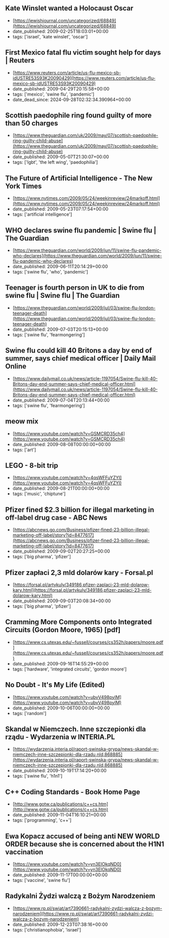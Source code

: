 ## Kate Winslet wanted a Holocaust Oscar
 - [https://jewishjournal.com/uncategorized/68849](https://jewishjournal.com/uncategorized/68849)
 - date_published: 2009-02-25T18:03:01+00:00
 - tags: ['israel', 'kate winslet', 'oscar']

 ## First Mexico fatal flu victim sought help for days | Reuters
 - [https://www.reuters.com/article/us-flu-mexico-sb-idUSTRE53S93K20090429](https://www.reuters.com/article/us-flu-mexico-sb-idUSTRE53S93K20090429)
 - date_published: 2009-04-29T20:15:58+00:00
 - tags: ['mexico', 'swine flu', 'pandemic']
 - date_dead_since: 2024-09-28T02:32:34.390964+00:00

 ## Scottish paedophile ring found guilty of more than 50 charges
 - [https://www.theguardian.com/uk/2009/may/07/scottish-paedophile-ring-guilty-child-abuse](https://www.theguardian.com/uk/2009/may/07/scottish-paedophile-ring-guilty-child-abuse)
 - date_published: 2009-05-07T21:30:07+00:00
 - tags: ['lgbt', 'the left wing', 'paedophilia']

 ## The Future of Artificial Intelligence - The New York Times
 - [https://www.nytimes.com/2009/05/24/weekinreview/24markoff.html](https://www.nytimes.com/2009/05/24/weekinreview/24markoff.html)
 - date_published: 2009-05-23T07:17:54+00:00
 - tags: ['artificial intelligence']

 ## WHO declares swine flu pandemic | Swine flu | The Guardian
 - [https://www.theguardian.com/world/2009/jun/11/swine-flu-pandemic-who-declares](https://www.theguardian.com/world/2009/jun/11/swine-flu-pandemic-who-declares)
 - date_published: 2009-06-11T20:14:29+00:00
 - tags: ['swine flu', 'who', 'pandemic']

 ## Teenager is fourth person in UK to die from swine flu | Swine flu | The Guardian
 - [https://www.theguardian.com/world/2009/jul/03/swine-flu-london-teenager-death](https://www.theguardian.com/world/2009/jul/03/swine-flu-london-teenager-death)
 - date_published: 2009-07-03T20:15:13+00:00
 - tags: ['swine flu', 'fearmongering']

 ## Swine flu could kill 40 Britons a day by end of summer, says chief medical officer | Daily Mail Online
 - [https://www.dailymail.co.uk/news/article-1197054/Swine-flu-kill-40-Britons-day-end-summer-says-chief-medical-officer.html](https://www.dailymail.co.uk/news/article-1197054/Swine-flu-kill-40-Britons-day-end-summer-says-chief-medical-officer.html)
 - date_published: 2009-07-04T20:13:44+00:00
 - tags: ['swine flu', 'fearmongering']

 ## meow mix
 - [https://www.youtube.com/watch?v=GSMCRD35ch4](https://www.youtube.com/watch?v=GSMCRD35ch4)
 - date_published: 2009-08-08T00:00:00+00:00
 - tags: ['art']

 ## LEGO - 8-bit trip
 - [https://www.youtube.com/watch?v=4qsWFFuYZYI](https://www.youtube.com/watch?v=4qsWFFuYZYI)
 - date_published: 2009-08-21T00:00:00+00:00
 - tags: ['music', 'chiptune']

 ## Pfizer fined $2.3 billion for illegal marketing in off-label drug case - ABC News
 - [https://abcnews.go.com/Business/pfizer-fined-23-billion-illegal-marketing-off-label/story?id=8477617](https://abcnews.go.com/Business/pfizer-fined-23-billion-illegal-marketing-off-label/story?id=8477617)
 - date_published: 2009-09-02T20:27:25+00:00
 - tags: ['big pharma', 'pfizer']

 ## Pfizer zapłaci 2,3 mld dolarów kary - Forsal.pl
 - [https://forsal.pl/artykuly/349186,pfizer-zaplaci-23-mld-dolarow-kary.html](https://forsal.pl/artykuly/349186,pfizer-zaplaci-23-mld-dolarow-kary.html)
 - date_published: 2009-09-03T20:08:34+00:00
 - tags: ['big pharma', 'pfizer']

 ## Cramming More Components onto Integrated Circuits (Gordon Moore, 1965) [pdf]
 - [https://www.cs.utexas.edu/~fussell/courses/cs352h/papers/moore.pdf](https://www.cs.utexas.edu/~fussell/courses/cs352h/papers/moore.pdf)
 - date_published: 2009-09-16T14:55:29+00:00
 - tags: ['hardware', 'integrated circuits', 'gordon moore']

 ## No Doubt - It's My Life (Edited)
 - [https://www.youtube.com/watch?v=ubvV498pyIM](https://www.youtube.com/watch?v=ubvV498pyIM)
 - date_published: 2009-10-06T00:00:00+00:00
 - tags: ['random']

 ## Skandal w Niemczech. Inne szczepionki dla rządu - Wydarzenia w INTERIA.PL
 - [https://wydarzenia.interia.pl/raport-swinska-grypa/news-skandal-w-niemczech-inne-szczepionki-dla-rzadu,nId,868885](https://wydarzenia.interia.pl/raport-swinska-grypa/news-skandal-w-niemczech-inne-szczepionki-dla-rzadu,nId,868885)
 - date_published: 2009-10-19T17:14:20+00:00
 - tags: ['swine flu', 'h1n1']

 ## C++ Coding Standards - Book Home Page
 - [http://www.gotw.ca/publications/c++cs.htm](http://www.gotw.ca/publications/c++cs.htm)
 - date_published: 2009-11-04T16:10:21+00:00
 - tags: ['programming', 'c++']

 ## Ewa Kopacz accused of being anti NEW WORLD ORDER because she is concerned about the H1N1 vaccination
 - [https://www.youtube.com/watch?v=yn3ElOkqND0](https://www.youtube.com/watch?v=yn3ElOkqND0)
 - date_published: 2009-11-17T00:00:00+00:00
 - tags: ['vaccine', 'swine flu']

 ## Radykalni Żydzi walczą z Bożym Narodzeniem
 - [https://www.rp.pl/swiat/art7390661-radykalni-zydzi-walcza-z-bozym-narodzeniem](https://www.rp.pl/swiat/art7390661-radykalni-zydzi-walcza-z-bozym-narodzeniem)
 - date_published: 2009-12-23T07:38:16+00:00
 - tags: ['christianophobia', 'israel']

